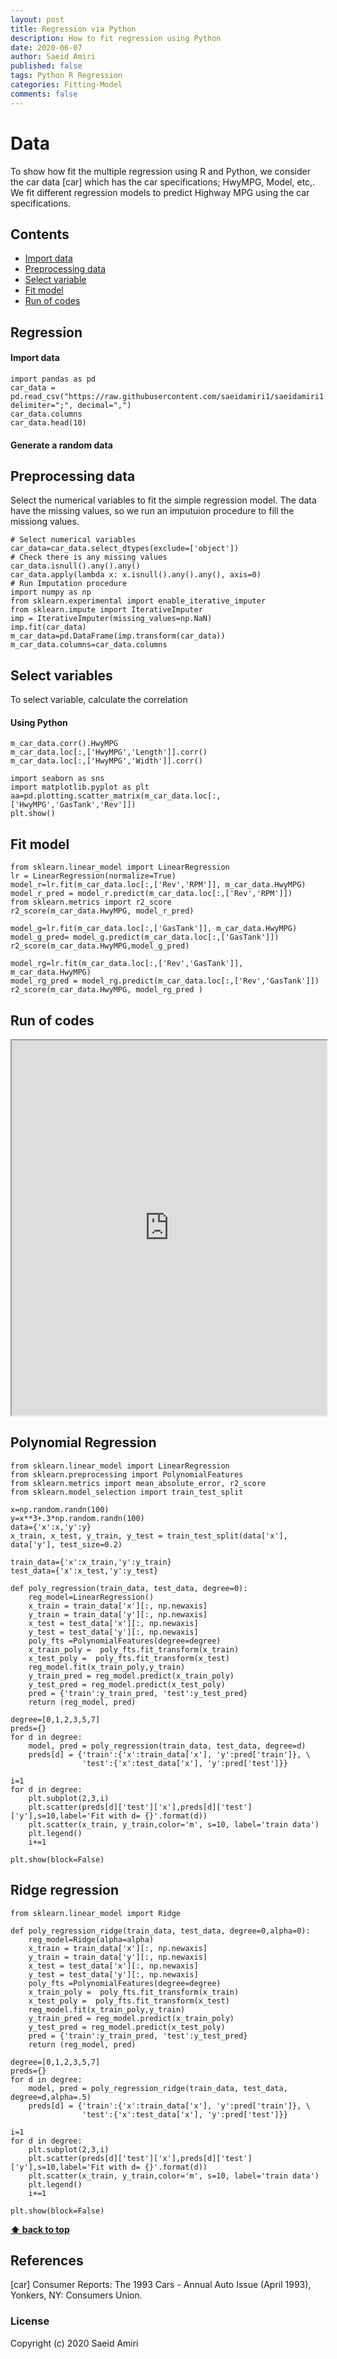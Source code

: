 ```yaml
---
layout: post
title: Regression via Python
description: How to fit regression using Python
date: 2020-06-07
author: Saeid Amiri
published: false
tags: Python R Regression
categories: Fitting-Model
comments: false
---
```



# Data 
To show how fit the multiple regression using R and Python, we consider the car data [car] which has the car specifications; HwyMPG, Model, etc,. We fit different regression models to predict Highway MPG using the car specifications.

## Contents
- [Import data](#import-data)
- [Preprocessing data](#preprocessing-data)
- [Select variable](#select-variables)
- [Fit model ](#fit-model)
- [Run of codes](#run-of-codes)

## Regression
#### Import data
```
import pandas as pd
car_data = pd.read_csv("https://raw.githubusercontent.com/saeidamiri1/saeidamiri1.github.io/master/public/data/cardata.csv", delimiter=";", decimal=",")
car_data.columns
car_data.head(10)
```
#### Generate a random data
## Preprocessing data
Select the numerical variables to fit the simple regression model. The data have the missing values, so we run an imputuion procedure to fill the missiong values.
```
# Select numerical variables
car_data=car_data.select_dtypes(exclude=['object'])
# Check there is any missing values 
car_data.isnull().any().any()
car_data.apply(lambda x: x.isnull().any().any(), axis=0)
# Run Imputation procedure
import numpy as np
from sklearn.experimental import enable_iterative_imputer
from sklearn.impute import IterativeImputer
imp = IterativeImputer(missing_values=np.NaN)
imp.fit(car_data)
m_car_data=pd.DataFrame(imp.transform(car_data))
m_car_data.columns=car_data.columns
```

## Select variables
To select variable, calculate the correlation
#### Using Python

```
m_car_data.corr().HwyMPG
m_car_data.loc[:,['HwyMPG','Length']].corr()
m_car_data.loc[:,['HwyMPG','Width']].corr()

import seaborn as sns
import matplotlib.pyplot as plt
aa=pd.plotting.scatter_matrix(m_car_data.loc[:,['HwyMPG','GasTank','Rev']])
plt.show()
```

## Fit model
```
from sklearn.linear_model import LinearRegression
lr = LinearRegression(normalize=True)
model_r=lr.fit(m_car_data.loc[:,['Rev','RPM']], m_car_data.HwyMPG)
model_r_pred = model_r.predict(m_car_data.loc[:,['Rev','RPM']])
from sklearn.metrics import r2_score
r2_score(m_car_data.HwyMPG, model_r_pred)

model_g=lr.fit(m_car_data.loc[:,['GasTank']], m_car_data.HwyMPG)
model_g_pred= model_g.predict(m_car_data.loc[:,['GasTank']])
r2_score(m_car_data.HwyMPG,model_g_pred)

model_rg=lr.fit(m_car_data.loc[:,['Rev','GasTank']], m_car_data.HwyMPG)
model_rg_pred = model_rg.predict(m_car_data.loc[:,['Rev','GasTank']])
r2_score(m_car_data.HwyMPG, model_rg_pred )
```

## Run of codes

<iframe src="https://saeidamiri1.github.io/source/post/2019-10-14-Regression-via-R-and-Python.html" height="600" width="100%">
 </iframe>


## Polynomial Regression
```
from sklearn.linear_model import LinearRegression
from sklearn.preprocessing import PolynomialFeatures
from sklearn.metrics import mean_absolute_error, r2_score
from sklearn.model_selection import train_test_split

x=np.random.randn(100)
y=x**3+.3*np.random.randn(100)
data={'x':x,'y':y}
x_train, x_test, y_train, y_test = train_test_split(data['x'], data['y'], test_size=0.2)

train_data={'x':x_train,'y':y_train}
test_data={'x':x_test,'y':y_test}

def poly_regression(train_data, test_data, degree=0):
    reg_model=LinearRegression()
    x_train = train_data['x'][:, np.newaxis]
    y_train = train_data['y'][:, np.newaxis]
    x_test = test_data['x'][:, np.newaxis]
    y_test = test_data['y'][:, np.newaxis]
    poly_fts =PolynomialFeatures(degree=degree)
    x_train_poly =  poly_fts.fit_transform(x_train)
    x_test_poly =  poly_fts.fit_transform(x_test)
    reg_model.fit(x_train_poly,y_train)
    y_train_pred = reg_model.predict(x_train_poly)
    y_test_pred = reg_model.predict(x_test_poly)
    pred = {'train':y_train_pred, 'test':y_test_pred}
    return (reg_model, pred)

degree=[0,1,2,3,5,7]
preds={}
for d in degree:
    model, pred = poly_regression(train_data, test_data, degree=d)
    preds[d] = {'train':{'x':train_data['x'], 'y':pred['train']}, \
                'test':{'x':test_data['x'], 'y':pred['test']}}

i=1
for d in degree:
    plt.subplot(2,3,i)
    plt.scatter(preds[d]['test']['x'],preds[d]['test']['y'],s=10,label='Fit with d= {}'.format(d))
    plt.scatter(x_train, y_train,color='m', s=10, label='train data')
    plt.legend()
    i+=1

plt.show(block=False)
```

## Ridge regression
```
from sklearn.linear_model import Ridge

def poly_regression_ridge(train_data, test_data, degree=0,alpha=0):
    reg_model=Ridge(alpha=alpha)
    x_train = train_data['x'][:, np.newaxis]
    y_train = train_data['y'][:, np.newaxis]
    x_test = test_data['x'][:, np.newaxis]
    y_test = test_data['y'][:, np.newaxis]
    poly_fts =PolynomialFeatures(degree=degree)
    x_train_poly =  poly_fts.fit_transform(x_train)
    x_test_poly =  poly_fts.fit_transform(x_test)
    reg_model.fit(x_train_poly,y_train)
    y_train_pred = reg_model.predict(x_train_poly)
    y_test_pred = reg_model.predict(x_test_poly)
    pred = {'train':y_train_pred, 'test':y_test_pred}
    return (reg_model, pred)

degree=[0,1,2,3,5,7]
preds={}
for d in degree:
    model, pred = poly_regression_ridge(train_data, test_data, degree=d,alpha=.5)
    preds[d] = {'train':{'x':train_data['x'], 'y':pred['train']}, \
                'test':{'x':test_data['x'], 'y':pred['test']}}

i=1
for d in degree:
    plt.subplot(2,3,i)
    plt.scatter(preds[d]['test']['x'],preds[d]['test']['y'],s=10,label='Fit with d= {}'.format(d))
    plt.scatter(x_train, y_train,color='m', s=10, label='train data')
    plt.legend()
    i+=1

plt.show(block=False)
```


**[⬆ back to top](#contents)**

## References

[car] Consumer Reports: The 1993 Cars - Annual Auto Issue (April 1993), Yonkers, NY: Consumers Union.

### License
Copyright (c) 2020 Saeid Amiri
